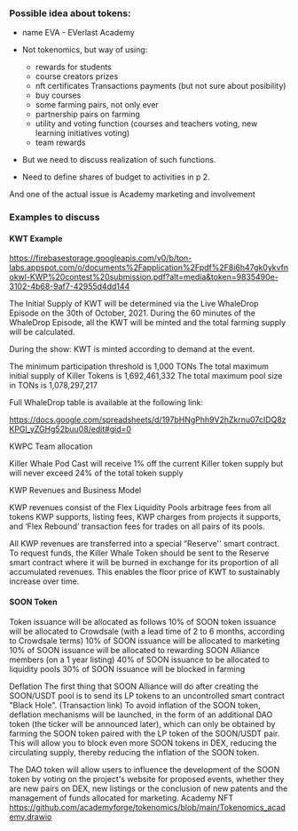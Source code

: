 ### Possible idea about tokens:
-  name EVA - EVerlast Academy
- Not tokenomics, but way of using:
  - rewards for students
  - course creators prizes
  - nft certificates Transactions payments (but not sure about posibility)
  - buy courses
  - some farming pairs, not only ever
  - partnership pairs on farming
  - utility and voting function (courses and teachers voting, new learning initiatives voting)
  - team rewards

- But we need to discuss realization of such functions.

- Need to define shares of budget to activities in p 2.


And one of the actual issue is Academy marketing and involvement


### Examples to discuss

#### KWT Example

https://firebasestorage.googleapis.com/v0/b/ton-labs.appspot.com/o/documents%2Fapplication%2Fpdf%2F8i6h47gk0ykvfnokwl-KWP%20contest%20submission.pdf?alt=media&token=9835490e-3102-4b68-9af7-42955d4dd144

The Initial Supply of KWT will be determined via the Live WhaleDrop Episode on the 30th of
October, 2021. During the 60 minutes of the WhaleDrop Episode, all the KWT will be minted
and the total farming supply will be calculated.

During the show: KWT is minted according to demand at the event.

The minimum participation threshold is 1,000 TONs
The total maximum initial supply of Killer Tokens is 1,692,461,332
The total maximum pool size in TONs is 1,078,297,217



Full WhaleDrop table is available at the following link:

https://docs.google.com/spreadsheets/d/197bHNgPhh9V2hZkrnu07cIDQ8zKPGl_yZGHg52buu08/edit#gid=0

KWPC Team allocation

Killer Whale Pod Cast will receive 1% off the current Killer token supply but will never exceed
24% of the total token supply


KWP Revenues and Business Model

KWP revenues consist of the Flex Liquidity Pools arbitrage fees from all tokens KWP supports,
listing fees, KWP charges from projects it supports, and ‘Flex Rebound’ transaction fees for
trades on all pairs of its pools.

All KWP revenues are transferred into a special “Reserve'' smart contract. To request funds, the
Killer Whale Token should be sent to the Reserve smart contract where it will be burned in
exchange for its proportion of all accumulated revenues. This enables the floor price of KWT to
sustainably increase over time.




#### SOON Token
Token issuance will be allocated as follows
10% of SOON token issuance will be allocated to Crowdsale (with a lead time of 2 to 6 months, according to Crowdsale terms)
10% of SOON issuance will be allocated to marketing
10% of SOON issuance will be allocated to rewarding SOON Alliance members (on a 1 year listing)
40% of SOON issuance to be allocated to liquidity pools
30% of SOON issuance will be blocked in farming

Deflation
The first thing that SOON Alliance will do after creating the SOON/USDT pool is to send its LP tokens to an uncontrolled smart contract "Black Hole". (Transaction link)
To avoid inflation of the SOON token, deflation mechanisms will be launched, in the form of an additional DAO token (the ticker will be announced later), which can only be obtained by farming the SOON token paired with the LP token of the SOON/USDT pair.
This will allow you to block even more SOON tokens in DEX, reducing the circulating supply, thereby reducing the inflation of the SOON token.

The DAO token will allow users to influence the development of the SOON token by voting on the project's website for proposed events, whether they are new pairs on DEX, new listings or the conclusion of new patents and the management of funds allocated for marketing.
Academy NFT
https://github.com/academyforge/tokenomics/blob/main/Tokenomics_academy.drawio
